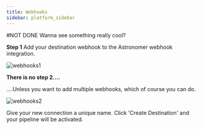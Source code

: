```yaml
---
title: Webhooks
sidebar: platform_sidebar
---
```

#NOT DONE
Wanna see something really cool?

<b>Step 1</b> Add your destination webhook to the Astronomer webhook integration.

![webhooks1](/1.0/assets/img/guides/streaming/clickstream/webhooks/webhooks1.png)

**There is no step 2....**

....Unless you want to add multiple webhooks, which of course you can do.

![webhooks2](/1.0/assets/img/guides/streaming/clickstream/webhooks/webhooks2.png)

Give your new connection a unique name. Click 'Create Destination' and your pipeline will be activated.
